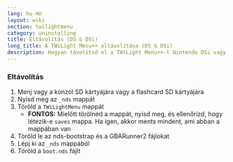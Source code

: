 ```yaml
---
lang: hu-HU
layout: wiki
section: twilightmenu
category: uninstalling
title: Eltávolítás (DS & DSi)
long_title: A TWiLight Menu++ eltávolítása (DS & DSi)
description: Hogyan távolítsd el a TWiLight Menu++-t Nintendo DSi vagy DS flashcard-ról
---
```


### Eltávolítás
1. Menj vagy a konzol SD kártyájára vagy a flashcard SD kártyájára
1. Nyisd meg az `_nds` mappát
1. Töröld a `TWiLightMenu` mappát
    - **FONTOS:** Mielőtt törölnéd a mappát, nyisd meg, és ellenőrizd, hogy létezik-e `saves` mappa. Ha igen, akkor ments mindent, ami abban a mappában van
1. Töröld le az nds-bootstrap és a GBARunner2 fájlokat
1. Lépj ki az `_nds` mappából
1. Töröld a `boot.nds` fájlt
